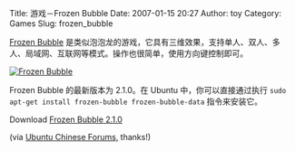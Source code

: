 Title: 游戏－Frozen Bubble
Date: 2007-01-15 20:27
Author: toy
Category: Games
Slug: frozen_bubble

[Frozen Bubble](http://www.frozen-bubble.org/)
是类似泡泡龙的游戏，它具有三维效果，支持单人、双人、多人、局域网、互联网等模式。操作也很简单，使用方向键控制即可。

[![Frozen
Bubble](http://i.linuxtoy.org/i/2007/01/frozen_bubble_s.jpg)](http://i.linuxtoy.org/i/2007/01/frozen_bubble.jpg)

Frozen Bubble 的最新版本为 2.1.0。在 Ubuntu 中，你可以直接通过执行
`sudo apt-get install frozen-bubble frozen-bubble-data` 指令来安装它。

Download [Frozen Bubble 2.1.0](http://www.frozen-bubble.org/downloads/)

(via [Ubuntu Chinese
Forums](http://forum.ubuntu.org.cn/viewtopic.php?t=34812), thanks!)
